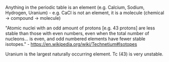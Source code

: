Anything in the periodic table is an element (e.g. Calcium, Sodium, Hydrogen, Uranium)
	- e.g. CaCl is not an element, it is a molecule (chemical -> compound -> molecule)

"Atomic nuclei with an odd amount of protons \[e.g. 43 protons] are less stable than those with even numbers, even when the total number of nucleons... is even, and odd numbered elements have fewer stable isotopes." - https://en.wikipedia.org/wiki/Technetium#Isotopes

Uranium is the largest naturally occurring element.
Tc (43) is very unstable.